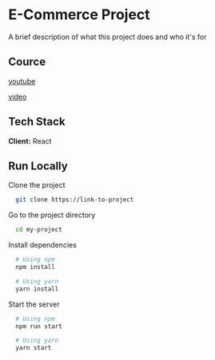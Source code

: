 # E-Commerce Project

A brief description of what this project does and who it's for

## Cource

[youtube](https://www.youtube.com/watch?v=c1xTDSIXit8)

[video](1:51:08)

## Tech Stack

**Client:** React

## Run Locally

Clone the project

```bash
  git clone https://link-to-project
```

Go to the project directory

```bash
  cd my-project
```

Install dependencies

```bash
  # Using npm
  npm install

  # Using yarn
  yarn install
```

Start the server

```bash
  # Using npm
  npm run start

  # Using yarn
  yarn start
```
